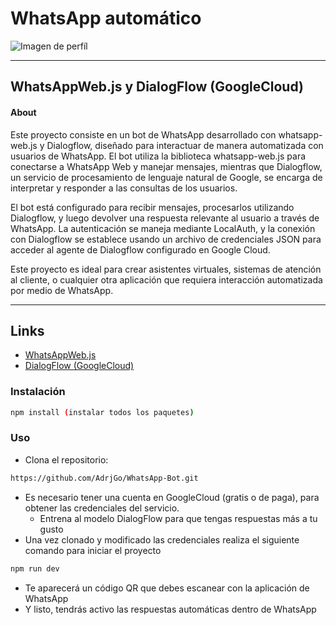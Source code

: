 # WhatsApp automático

![Imagen de perfíl](https://static.whatsapp.net/rsrc.php/yZ/r/JvsnINJ2CZv.svg "WhatsApp")
___
## WhatsAppWeb.js y DialogFlow (GoogleCloud)
#### About
Este proyecto consiste en un bot de WhatsApp desarrollado con whatsapp-web.js y Dialogflow, diseñado para interactuar de manera automatizada con usuarios de WhatsApp. El bot utiliza la biblioteca whatsapp-web.js para conectarse a WhatsApp Web y manejar mensajes, mientras que Dialogflow, un servicio de procesamiento de lenguaje natural de Google, se encarga de interpretar y responder a las consultas de los usuarios.

El bot está configurado para recibir mensajes, procesarlos utilizando Dialogflow, y luego devolver una respuesta relevante al usuario a través de WhatsApp. La autenticación se maneja mediante LocalAuth, y la conexión con Dialogflow se establece usando un archivo de credenciales JSON para acceder al agente de Dialogflow configurado en Google Cloud.

Este proyecto es ideal para crear asistentes virtuales, sistemas de atención al cliente, o cualquier otra aplicación que requiera interacción automatizada por medio de WhatsApp.
___

## Links
- [WhatsAppWeb.js](https://wwebjs.dev/)
- [DialogFlow (GoogleCloud)](https://cloud.google.com/dialogflow/?_gl=1*1thujk3*_up*MQ..&gclid=Cj0KCQjw28W2BhC7ARIsAPerrcLb_cBU5SWwpdw6zweYJLn6aCDqi7aPZnSj_tcZJIQLDTF5yd7hub8aAgRQEALw_wcB&gclsrc=aw.ds&hl=es_419)

### Instalación
```bash
npm install (instalar todos los paquetes)
```

### Uso
- Clona el repositorio:
```bash
https://github.com/AdrjGo/WhatsApp-Bot.git
```
- Es necesario tener una cuenta en GoogleCloud (gratis o de paga), para obtener las credenciales del servicio.
  - Entrena al modelo DialogFlow para que tengas respuestas más a tu gusto
- Una vez clonado y modificado las credenciales realiza el siguiente comando para iniciar el proyecto
```bash
npm run dev
```
- Te aparecerá un código QR que debes escanear con la aplicación de WhatsApp
- Y listo, tendrás activo las respuestas automáticas dentro de WhatsApp
